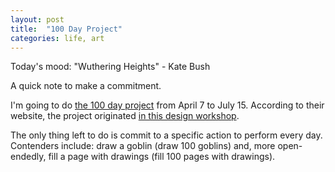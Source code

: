 ```yaml
---
layout: post
title:  "100 Day Project"
categories: life, art
---
```


Today's mood: "Wuthering Heights" - Kate Bush

A quick note to make a commitment.

I'm going to do [the 100 day project](https://www.the100dayproject.org/) from April 7 to July 15. According to their website, the project originated [in this design workshop](https://designobserver.com/feature/five-years-of-100-days/24678).

The only thing left to do is commit to a specific action to perform every day. Contenders include: draw a goblin (draw 100 goblins) and, more open-endedly, fill a page with drawings (fill 100 pages with drawings).